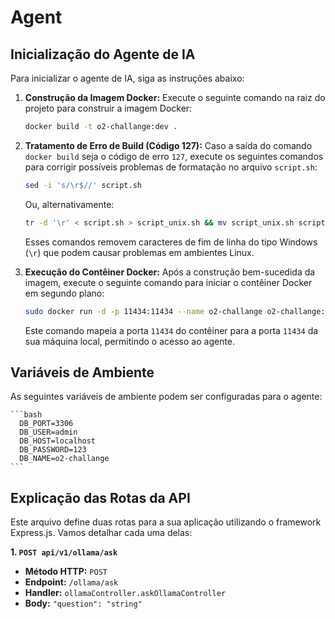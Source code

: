 # Agent

## Inicialização do Agente de IA

Para inicializar o agente de IA, siga as instruções abaixo:

1.  **Construção da Imagem Docker:**
    Execute o seguinte comando na raiz do projeto para construir a imagem Docker:

    ```bash
    docker build -t o2-challange:dev .
    ```

2.  **Tratamento de Erro de Build (Código 127):**
    Caso a saída do comando `docker build` seja o código de erro `127`, execute os seguintes comandos para corrigir possíveis problemas de formatação no arquivo `script.sh`:

    ```bash
    sed -i 's/\r$//' script.sh
    ```
    Ou, alternativamente:
    ```bash
    tr -d '\r' < script.sh > script_unix.sh && mv script_unix.sh script.sh
    ```
    Esses comandos removem caracteres de fim de linha do tipo Windows (`\r`) que podem causar problemas em ambientes Linux.

3.  **Execução do Contêiner Docker:**
    Após a construção bem-sucedida da imagem, execute o seguinte comando para iniciar o contêiner Docker em segundo plano:

    ```bash
    sudo docker run -d -p 11434:11434 --name o2-challange o2-challange:dev
    ```
    Este comando mapeia a porta `11434` do contêiner para a porta `11434` da sua máquina local, permitindo o acesso ao agente.

## Variáveis de Ambiente

As seguintes variáveis de ambiente podem ser configuradas para o agente:

    ```bash
      DB_PORT=3306
      DB_USER=admin
      DB_HOST=localhost
      DB_PASSWORD=123
      DB_NAME=o2-challange
    ```

## Explicação das Rotas da API

Este arquivo define duas rotas para a sua aplicação utilizando o framework Express.js. Vamos detalhar cada uma delas:

**1. `POST api/v1/ollama/ask`**

* **Método HTTP:** `POST`
* **Endpoint:** `/ollama/ask`
* **Handler:** `ollamaController.askOllamaController`
* **Body:** `"question": "string"`
